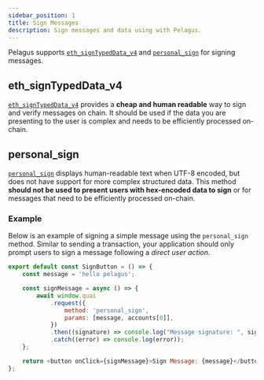 ```yaml
---
sidebar_position: 1
title: Sign Messages
description: Sign messages and data using with Pelagus.
---
```


Pelagus supports [`eth_signTypedData_v4`](../api/json-rpc-api.md#eth_signtypeddata_v4) and [`personal_sign`](../api/json-rpc-api.md#personal_sign) for signing messages.

## eth_signTypedData_v4

[`eth_signTypedData_v4`](../api/json-rpc-api.md#eth_signtypeddata_v4) provides a **cheap and human readable** way to sign and verify messages on chain. It should be used if the data you are presenting to the user is complex and needs to be efficiently processed on-chain.

## personal_sign

[`personal_sign`](../api/json-rpc-api.md#personal_sign) displays human-readable text when UTF-8 encoded, but does not have support for more complex structured data. This method **should not be used to present users with hex-encoded data to sign** or for messages that need to be efficiently processed on-chain.

### Example

Below is an example of signing a simple message using the `personal_sign` method. Similar to sending a transaction, your application should only prompt users to sign a message following a _direct user action_.

```js title="SignButton.jsx"
export default const SignButton = () => {
	const message = 'hello pelagus';

	const signMessage = async () => {
		await window.quai
			.request({
				method: 'personal_sign',
				params: [message, accounts[0]],
			})
			.then((signature) => console.log("Message signature: ", signature))
			.catch((error) => console.log(error));
	};

	return <button onClick={signMessage}>Sign Message: {message}</button>;
};
```
